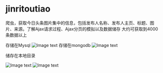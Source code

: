 # jinritoutiao
爬虫，获取今日头条图片集中的信息，包括发布人名称、发布人主页、标题、图片、来源。了解Ajax请求过程、Ajax分页的模拟以及数据储存
大约可获取到4000条数据以上

存储在Mysql
![Image text](https://raw.github.com/ylpxzx/jinritoutiao/master/img/4.png)
存储在mongodb
![Image text](https://raw.github.com/ylpxzx/jinritoutiao/master/img/3.png)

储存在本地目录

![Image text](https://raw.github.com/ylpxzx/jinritoutiao/master/img/2.png)
![Image text](https://raw.github.com/ylpxzx/jinritoutiao/master/img/1.png)

